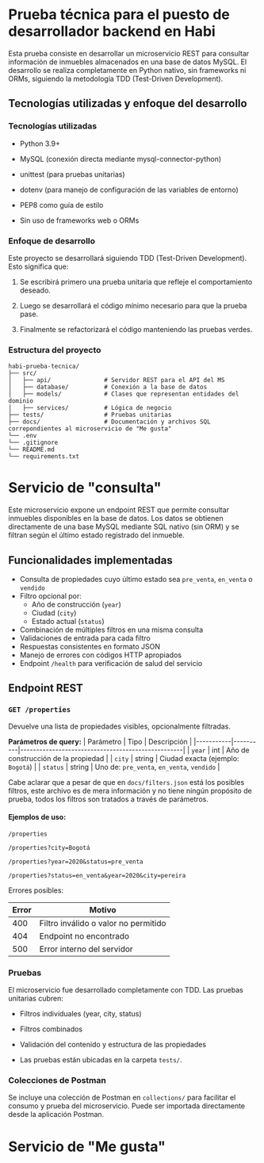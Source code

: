 # Prueba técnica para el puesto de desarrollador backend en Habi

Esta prueba consiste en desarrollar un microservicio REST para consultar información de inmuebles almacenados en una base de datos MySQL. El desarrollo se realiza completamente en Python nativo, sin frameworks ni ORMs, siguiendo la metodología TDD (Test-Driven Development).

## Tecnologías utilizadas y enfoque del desarrollo

### Tecnologías utilizadas

- Python 3.9+

- MySQL (conexión directa mediante mysql-connector-python)

- unittest (para pruebas unitarias)
  
- dotenv (para manejo de configuración de las variables de entorno)
  
- PEP8 como guía de estilo
  
 - Sin uso de frameworks web o ORMs

### Enfoque de desarrollo 

Este proyecto se desarrollará siguiendo TDD (Test-Driven Development). Esto significa que:

1. Se escribirá primero una prueba unitaria que refleje el comportamiento deseado.

2. Luego se desarrollará el código mínimo necesario para que la prueba pase.

3. Finalmente se refactorizará el código manteniendo las pruebas verdes.

### Estructura del proyecto
```
habi-prueba-tecnica/
├── src/
│   ├── api/               # Servidor REST para el API del MS
│   ├── database/          # Conexión a la base de datos
│   ├── models/            # Clases que representan entidades del dominio
│   ├── services/          # Lógica de negocio
├── tests/                 # Pruebas unitarias
├── docs/                  # Documentación y archivos SQL correpondientes al microservicio de "Me gusta"
└── .env
└── .gitignore
└── README.md
└── requirements.txt
```

# Servicio de "consulta"

Este microservicio expone un endpoint REST que permite consultar inmuebles disponibles en la base de datos. Los datos se obtienen directamente de una base MySQL mediante SQL nativo (sin ORM) y se filtran según el último estado registrado del inmueble.

## Funcionalidades implementadas

- Consulta de propiedades cuyo último estado sea `pre_venta`, `en_venta` o `vendido`
- Filtro opcional por:
  - Año de construcción (`year`)
  - Ciudad (`city`)
  - Estado actual (`status`)
- Combinación de múltiples filtros en una misma consulta
- Validaciones de entrada para cada filtro
- Respuestas consistentes en formato JSON
- Manejo de errores con códigos HTTP apropiados
- Endpoint `/health` para verificación de salud del servicio

## Endpoint REST

### `GET /properties`

Devuelve una lista de propiedades visibles, opcionalmente filtradas.

**Parámetros de query:**
| Parámetro | Tipo     | Descripción                                       |
|-----------|----------|---------------------------------------------------|
| `year`    | int      | Año de construcción de la propiedad               |
| `city`    | string   | Ciudad exacta (ejemplo: `Bogotá`)                |
| `status`  | string   | Uno de: `pre_venta`, `en_venta`, `vendido`       |

Cabe aclarar que a pesar de que en `docs/filters.json` está los posibles filtros, este archivo es de mera información y no tiene ningún propósito de prueba, todos los filtros son tratados a través de parámetros.


#### **Ejemplos de uso:**


`/properties`


`/properties?city=Bogotá`


`/properties?year=2020&status=pre_venta`


`/properties?status=en_venta&year=2020&city=pereira`



Errores posibles:

| Error| Motivo | 
|----------|----------|
| 400    | Filtro inválido o valor no permitido   |
| 404    | Endpoint no encontrado   |
| 500    | Error interno del servidor   |

### Pruebas 
El microservicio fue desarrollado completamente con TDD. Las pruebas unitarias cubren:

- Filtros individuales (year, city, status)

- Filtros combinados

- Validación del contenido y estructura de las propiedades

- Las pruebas están ubicadas en la carpeta `tests/`.

### Colecciones de Postman
Se incluye una colección de Postman en `collections/` para facilitar el consumo y prueba del microservicio. Puede ser importada directamente desde la aplicación Postman.

# Servicio de "Me gusta"
